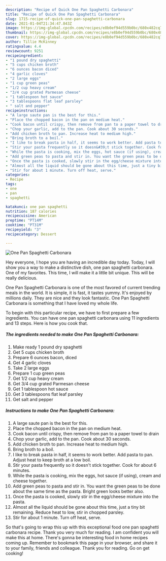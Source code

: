 ```yaml
---
description: "Recipe of Quick One Pan Spaghetti Carbonara"
title: "Recipe of Quick One Pan Spaghetti Carbonara"
slug: 1715-recipe-of-quick-one-pan-spaghetti-carbonara
date: 2021-01-04T21:34:47.843Z
image: https://img-global.cpcdn.com/recipes/e8b0ef94d559b0bc/680x482cq70/one-pan-spaghetti-carbonara-recipe-main-photo.jpg
thumbnail: https://img-global.cpcdn.com/recipes/e8b0ef94d559b0bc/680x482cq70/one-pan-spaghetti-carbonara-recipe-main-photo.jpg
cover: https://img-global.cpcdn.com/recipes/e8b0ef94d559b0bc/680x482cq70/one-pan-spaghetti-carbonara-recipe-main-photo.jpg
author: Tillie McKinney
ratingvalue: 4.4
reviewcount: 9251
recipeingredient:
- "1 pound dry spaghetti"
- "5 cups chicken broth"
- "6 ounces bacon diced"
- "4 garlic cloves"
- "2 large eggs"
- "1 cup green peas"
- "1/2 cup heavy cream"
- "3/4 cup grated Parmesan cheese"
- "1 tablespoon hot sauce"
- "3 tablespoons flat leaf parsley"
- " salt and pepper"
recipeinstructions:
- "A large saute pan is the best for this."
- "Place the chopped bacon in the pan on medium heat."
- "Cook bacon until crispy, then remove from pan to a paper towel to drain"
- "Chop your garlic, add to the pan. Cook about 30 seconds."
- "Add chicken broth to pan. Increase heat to medium high."
- "Bring broth to a boil."
- "I like to break pasta in half, it seems to work better. Add pasta to pan. Adjust heat to keep broth at a low boil."
- "Stir your pasta frequently so it doesn&#39;t stick together. Cook for about 6 minutes."
- "While the pasta is cooking, mix the eggs, hot sauce (if using), cream and cheese together."
- "Add green peas to pasta and stir in. You want the green peas to be done about the same time as the pasta. Bright green looks better also."
- "Once the pasta is cooked, slowly stir in the egg/cheese mixture into the pasta."
- "Almost all the liquid should be gone about this time, just a tiny bit remaining. Reduce heat to low, stir in chopped parsley."
- "Stir for about 1 minute. Turn off heat, serve."
categories:
- Recipe
tags:
- one
- pan
- spaghetti

katakunci: one pan spaghetti 
nutrition: 187 calories
recipecuisine: American
preptime: "PT14M"
cooktime: "PT31M"
recipeyield: "3"
recipecategory: Dessert

---
```



![One Pan Spaghetti Carbonara](https://img-global.cpcdn.com/recipes/e8b0ef94d559b0bc/680x482cq70/one-pan-spaghetti-carbonara-recipe-main-photo.jpg)

Hey everyone, I hope you are having an incredible day today. Today, I will show you a way to make a distinctive dish, one pan spaghetti carbonara. One of my favorites. This time, I will make it a little bit unique. This will be really delicious.



One Pan Spaghetti Carbonara is one of the most favored of current trending meals in the world. It is simple, it is fast, it tastes yummy. It's enjoyed by millions daily. They are nice and they look fantastic. One Pan Spaghetti Carbonara is something that I have loved my whole life.


To begin with this particular recipe, we have to first prepare a few ingredients. You can have one pan spaghetti carbonara using 11 ingredients and 13 steps. Here is how you cook that.

<!--inarticleads1-->

##### The ingredients needed to make One Pan Spaghetti Carbonara:

1. Make ready 1 pound dry spaghetti
1. Get 5 cups chicken broth
1. Prepare 6 ounces bacon, diced
1. Get 4 garlic cloves
1. Take 2 large eggs
1. Prepare 1 cup green peas
1. Get 1/2 cup heavy cream
1. Get 3/4 cup grated Parmesan cheese
1. Get 1 tablespoon hot sauce
1. Get 3 tablespoons flat leaf parsley
1. Get  salt and pepper




<!--inarticleads2-->

##### Instructions to make One Pan Spaghetti Carbonara:

1. A large saute pan is the best for this.
1. Place the chopped bacon in the pan on medium heat.
1. Cook bacon until crispy, then remove from pan to a paper towel to drain
1. Chop your garlic, add to the pan. Cook about 30 seconds.
1. Add chicken broth to pan. Increase heat to medium high.
1. Bring broth to a boil.
1. I like to break pasta in half, it seems to work better. Add pasta to pan. Adjust heat to keep broth at a low boil.
1. Stir your pasta frequently so it doesn&#39;t stick together. Cook for about 6 minutes.
1. While the pasta is cooking, mix the eggs, hot sauce (if using), cream and cheese together.
1. Add green peas to pasta and stir in. You want the green peas to be done about the same time as the pasta. Bright green looks better also.
1. Once the pasta is cooked, slowly stir in the egg/cheese mixture into the pasta.
1. Almost all the liquid should be gone about this time, just a tiny bit remaining. Reduce heat to low, stir in chopped parsley.
1. Stir for about 1 minute. Turn off heat, serve.




So that's going to wrap this up with this exceptional food one pan spaghetti carbonara recipe. Thank you very much for reading. I am confident you will make this at home. There's gonna be interesting food in home recipes coming up. Remember to bookmark this page in your browser, and share it to your family, friends and colleague. Thank you for reading. Go on get cooking!
